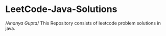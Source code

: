 # LeetCode-Java-Solutions
/*Ananya Gupta*/
This Repository consists of leetcode problem solutions in java.
